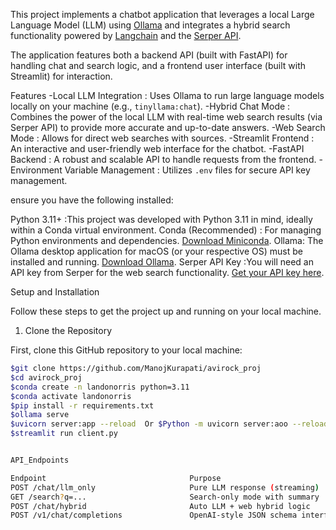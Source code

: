 This project implements a chatbot application that leverages a local Large Language Model (LLM) using [Ollama](https://ollama.com/) and integrates a hybrid search functionality powered by [Langchain](https://www.langchain.com/) and the [Serper API](https://serper.dev/).

The application features both a backend API (built with FastAPI) for handling chat and search logic, and a frontend user interface (built with Streamlit) for interaction.

Features
-Local LLM Integration : Uses Ollama to run large language models locally on your machine (e.g., `tinyllama:chat`).
-Hybrid Chat Mode : Combines the power of the local LLM with real-time web search results (via Serper API) to provide more accurate and up-to-date answers.
-Web Search Mode : Allows for direct web searches with sources.
-Streamlit Frontend : An interactive and user-friendly web interface for the chatbot.
-FastAPI Backend : A robust and scalable API to handle requests from the frontend.
-Environment Variable Management : Utilizes `.env` files for secure API key management.

ensure you have the following installed:

Python 3.11+ :This project was developed with Python 3.11 in mind, ideally within a Conda virtual environment.
Conda (Recommended) : For managing Python environments and dependencies. [Download Miniconda](https://docs.conda.io/en/latest/miniconda.html).
Ollama: The Ollama desktop application for macOS (or your respective OS) must be installed and running. [Download Ollama](https://ollama.com/).
Serper API Key :You will need an API key from Serper for the web search functionality. [Get your API key here](https://serper.dev/).


Setup and Installation

Follow these steps to get the project up and running on your local machine.

1. Clone the Repository

First, clone this GitHub repository to your local machine:

```bash
$git clone https://github.com/ManojKurapati/avirock_proj
$cd avirock_proj
$conda create -n landonorris python=3.11
$conda activate landonorris
$pip install -r requirements.txt
$ollama serve
$uvicorn server:app --reload  Or $Python -m uvicorn server:aoo --reload
$streamlit run client.py


API_Endpoints

Endpoint	                            Purpose
POST /chat/llm_only	                    Pure LLM response (streaming)
GET /search?q=...	                    Search-only mode with summary
POST /chat/hybrid	                    Auto LLM + web hybrid logic
POST /v1/chat/completions	            OpenAI-style JSON schema interface